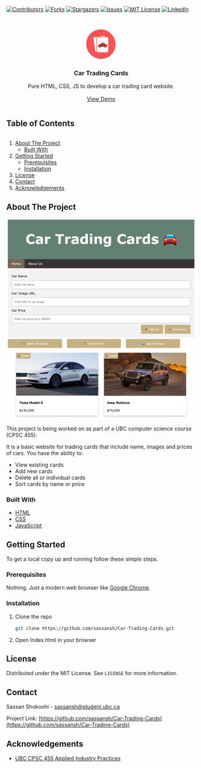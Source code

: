 [![Contributors][contributors-shield]][contributors-url]
[![Forks][forks-shield]][forks-url]
[![Stargazers][stars-shield]][stars-url]
[![Issues][issues-shield]][issues-url]
[![MIT License][license-shield]][license-url]
[![LinkedIn][linkedin-shield]][linkedin-url]



<!-- PROJECT LOGO -->
<br />
<p align="center">
  <a href="https://github.com/sassansh/Car-Trading-Cards">
    <img src="images/logo.png" alt="Logo" width="80" height="80">
  </a>

  <h3 align="center">Car Trading Cards</h3>

  <p align="center">
    Pure HTML, CSS, JS to develop a car trading card website.
    <br />
    <br />
    <a href="https://sassanshokoohi.ca/Car-Trading-Cards/">View Demo</a>
  </p>
</p>



<!-- TABLE OF CONTENTS -->
<h2 style="display: inline-block">Table of Contents</h2>
<ol>
<li>
    <a href="#about-the-project">About The Project</a>
    <ul>
    <li><a href="#built-with">Built With</a></li>
    </ul>
</li>
<li>
    <a href="#getting-started">Getting Started</a>
    <ul>
    <li><a href="#prerequisites">Prerequisites</a></li>
    <li><a href="#installation">Installation</a></li>
    </ul>
</li>
<li><a href="#license">License</a></li>
<li><a href="#contact">Contact</a></li>
<li><a href="#acknowledgements">Acknowledgements</a></li>
</ol>



<!-- ABOUT THE PROJECT -->
## About The Project

![Car Trading Cards Screen Shot][product-screenshot]

This project is being worked on as part of a UBC computer science course (CPSC 455).

It is a basic website for trading cards that include name, images and prices of cars. You have the ability to:

* View existing cards
* Add new cards
* Delete all or individual cards
* Sort cards by name or price


### Built With

* [HTML](https://html.spec.whatwg.org/)
* [CSS](https://www.w3.org/TR/CSS/#css)
* [JavaScript](https://www.javascript.com/)



<!-- GETTING STARTED -->
## Getting Started

To get a local copy up and running follow these simple steps.

### Prerequisites

Nothing. Just a modern web browser like [Google Chrome](https://www.google.com/intl/en_ca/chrome/).

### Installation

1. Clone the repo
   ```sh
   git clone https://github.com/sassansh/Car-Trading-Cards.git
   ```
2. Open Index.html in your browser




<!-- LICENSE -->
## License

Distributed under the MIT License. See `LICENSE` for more information.



<!-- CONTACT -->
## Contact

Sassan Shokoohi - sassansh@student.ubc.ca

Project Link: [https://github.com/sassansh/Car-Trading-Cards](https://github.com/sassansh/Car-Trading-Cards)



<!-- ACKNOWLEDGEMENTS -->
## Acknowledgements

* [UBC CPSC 455 Applied Industry Practices
](https://courses.students.ubc.ca/cs/courseschedule?pname=subjarea&tname=subj-course&dept=CPSC&course=455)






<!-- MARKDOWN LINKS & IMAGES -->
<!-- https://www.markdownguide.org/basic-syntax/#reference-style-links -->
[contributors-shield]: https://img.shields.io/github/contributors/sassansh/Car-Trading-Cards.svg?style=for-the-badge
[contributors-url]: https://github.com/sassansh/Car-Trading-Cards/graphs/contributors
[forks-shield]: https://img.shields.io/github/forks/sassansh/Car-Trading-Cards.svg?style=for-the-badge
[forks-url]: https://github.com/sassansh/Car-Trading-Cards/network/members
[stars-shield]: https://img.shields.io/github/stars/sassansh/Car-Trading-Cards.svg?style=for-the-badge
[stars-url]: https://github.com/sassansh/Car-Trading-Cards/stargazers
[issues-shield]: https://img.shields.io/github/issues/sassansh/Car-Trading-Cards.svg?style=for-the-badge
[issues-url]: https://github.com/sassansh/Car-Trading-Cards/issues
[license-shield]: https://img.shields.io/github/license/sassansh/Car-Trading-Cards.svg?style=for-the-badge
[license-url]: https://github.com/sassansh/Car-Trading-Cards/blob/main/LICENSE.txt
[linkedin-shield]: https://img.shields.io/badge/-LinkedIn-black.svg?style=for-the-badge&logo=linkedin&colorB=555
[linkedin-url]: https://www.linkedin.com/in/sassanshokoohi/
[product-screenshot]: images/screenshot.png